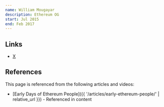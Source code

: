 ```yaml
---
name: William Mougayar
description: Ethereum OG
start: Jul 2015
end: Feb 2017
---
```


## Links
- [X](https://x.com/wmougayar)

## References

This page is referenced from the following articles and videos:

- [Early Days of Ethereum People]({{ '/articles/early-ethereum-people/' | relative_url }}) - Referenced in content